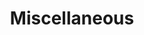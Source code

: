 ---
title: Miscellaneous
order: 4
img: /assets/img/misc_sensors.png
publications:
  - date: 2016-09-19
    title: "Entropy-based Sim(3) Calibration of 2D Lidars to Egomotion Sensors"
    authors: "Jacob Lambert, Lee Clement, Matthew Giamou and Jonathan Kelly"
    venue: "In Proceedings of the 2016 IEEE International Conference on Multisensor Fusion and Integration for Intelligent Systems (MFI), Baden Baden, Germany, 19 - 21 September 2016"
    award: "Best Student Paper Award"
    links:
      doi: //dx.doi.org/10.1109/MFI.2016.7849530
      preprint: //arxiv.org/pdf/1707.08680
      slides: /assets/docs/mfi2016_entropy_slides.pdf
  
  - date: 2015-09-28
    title: "PROBE: Predictive Robust Estimation for Visual-Inertial Navigation"
    authors: "Valentin Peretroukhin, Lee Clement, Matthew Giamou and Jonathan Kelly"
    venue: "In Proceedings of the 2015 IEEE/RSJ International Conference on Intelligent Robots and Systems (IROS), Hamburg, Germany, 28 September - 2 October 2015"
    links:
      doi: //dx.doi.org/10.1109/IROS.2015.7353890
      preprint: //arxiv.org/pdf/1708.00174
      slides: /assets/docs/iros2015_PROBE_slides.pdf
      video: //youtu.be/0YmdVJ0Be3Q

  - date: 2015-06-03
    title: "The Battle for Filter Supremacy: A Comparative Study of the Multi-State Constraint Kalman Filter and the Sliding Window Filter"
    authors: "Lee Clement*, Valentin Peretroukhin*, Jacob Lambert and Jonathan Kelly"
    venue: "In Proceedings of the 12th Conference on Computer and Robot Vision (CRV), Halifax, Nova Scotia, 3 - 5 June 2015"
    note: "*Equal contribution"
    links:
      doi: //dx.doi.org/10.1109/CRV.2015.11
      preprint: //www.starslab.ca/wp-content/papercite-data/pdf/2015_clement_battle.pdf
      code: //github.com/utiasSTARS/msckf-swf-comparison
      slides: /assets/docs/crv2015_battle_slides.pdf

  - date: 2015-05-26
    title: "Get to the Point: Active Covariance Scaling for Feature Tracking Through Motion Blur"
    authors: "Valentin Peretroukhin, Lee Clement and Jonathan Kelly"
    venue: "Presented at the Workshop on Scaling Up Active Perception, IEEE International Conference on Robotics and Automation (ICRA), Seattle, Washington, 26 - 30 May 2015"
    links:
      preprint: //www.starslab.ca/wp-content/papercite-data/pdf/2015_peretroukhin_get.pdf
      slides: /assets/docs/icra2015_blur_slides.pdf
      poster: /assets/docs/icra2015_blur_poster.pdf

  - date: 2013-05-05
    title: "Implementation of a Nanosatellite Attitude Determination and Control System for the T-Sat1 Mission"
    authors: "Brady Russell, Lee Clement, Joshua Hernandez, Ahmad Byagowi, Dario Schor and Witold Kinsner"
    venue: "In Proceedings of the Canadian Conference on Electrical and Computer Engineering (CCECE). Regina, Saskatchewan, 5 - 8 May 2013"
    links:
      doi: //dx.doi.org/10.1109/CCECE.2013.6567796
---